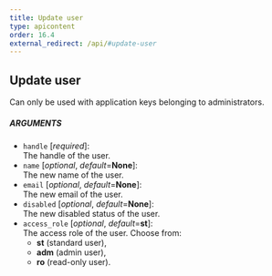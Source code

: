 ```yaml
---
title: Update user
type: apicontent
order: 16.4
external_redirect: /api/#update-user
---
```


## Update user
Can only be used with application keys belonging to administrators.

##### ARGUMENTS
* `handle` [*required*]:  
    The handle of the user.
* `name` [*optional*, *default*=**None**]:  
    The new name of the user.
* `email` [*optional*, *default*=**None**]:  
    The new email of the user.
* `disabled` [*optional*, *default*=**None**]:  
    The new disabled status of the user.
* `access_role` [*optional*, *default*=**st**]:  
    The access role of the user. Choose from:
    *  **st** (standard user), 
    *  **adm** (admin user),
    *  **ro** (read-only user).  